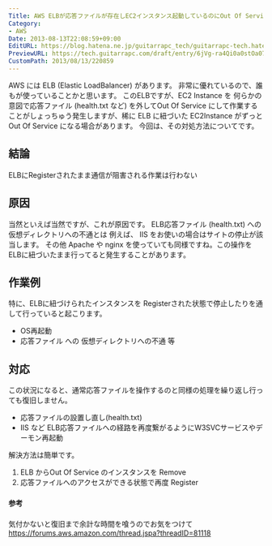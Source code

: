 ```yaml
---
Title: AWS ELBが応答ファイルが存在しEC2インスタンス起動しているのにOut Of Serviceとなる場合の対処
Category:
- AWS
Date: 2013-08-13T22:08:59+09:00
EditURL: https://blog.hatena.ne.jp/guitarrapc_tech/guitarrapc-tech.hatenablog.com/atom/entry/6802418398340960053
PreviewURL: https://tech.guitarrapc.com/draft/entry/6jVg-ra4Qi0a0stOa077K6_PKkY
CustomPath: 2013/08/13/220859
---
```


<!--
Date: 2013-08-13T22:08:59+09:00
URL: https://tech.guitarrapc.com/entry/2013/08/13/220859
-->

AWS には ELB (Elastic LoadBalancer) があります。 非常に優れているので、誰もが使っていることかと思います。
このELBですが、EC2 Instance を 何らかの意図で応答ファイル (health.txt など) を外してOut Of Service にして作業することがしょっちゅう発生しますが、稀に ELB に紐づいた EC2Instance がずっと Out Of Service になる場合があります。
今回は、その対処方法についてです。
## 結論
ELBにRegisterされたまま通信が阻害される作業は行わない
## 原因
当然といえば当然ですが、これが原因です。
ELB応答ファイル (health.txt) への 仮想ディレクトリへの不通とは 例えば、 IIS をお使いの場合はサイトの停止が該当します。 その他 Apache や nginx を使っていても同様ですね。この操作をELBに紐づいたまま行ってると発生することがあります。
## 作業例
特に、ELBに紐づけられたインスタンスを Registerされた状態で停止したりを通して行っていると起こります。


- OS再起動
- 応答ファイル への 仮想ディレクトリへの不通 等


## 対応
この状況になると、通常応答ファイルを操作するのと同様の処理を繰り返し行っても復旧しません。


- 応答ファイルの設置し直し(health.txt)
- IIS など ELB応答ファイルへの経路を再度繋がるようにW3SVCサービスやデーモン再起動


解決方法は簡単です。

1. ELB からOut Of Service のインスタンスを Remove
2. 応答ファイルへのアクセスができる状態で再度 Register


#### <span style="line-height: 1.7;">参考
気付かないと復旧まで余計な時間を喰うのでお気をつけて
https://forums.aws.amazon.com/thread.jspa?threadID=81118
